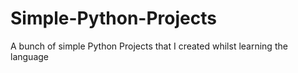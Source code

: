 # Simple-Python-Projects
A bunch of simple Python Projects that I created whilst learning the language
